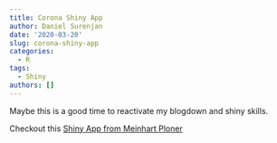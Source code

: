 ```yaml
---
title: Corona Shiny App
author: Daniel Surenjan
date: '2020-03-20'
slug: corona-shiny-app
categories:
  - R
tags:
  - Shiny
authors: []
---
```


Maybe this is a good time to reactivate my blogdown and shiny skills.

Checkout this [Shiny App from Meinhart Ploner](https://towardsdatascience.com/create-a-coronavirus-app-using-r-shiny-and-plotly-6a6abf66091d)


